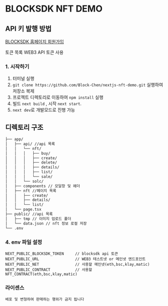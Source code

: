 # BLOCKSDK NFT DEMO

## API 키 발행 방법
[BLOCKSDK 홈페이지 회원가입](https://blocksdk.com/register)

토큰 목록 WEB3 API 토큰 사용

### 1. 시작하기
1. 터미널 실행
2. `git clone https://github.com/Block-Chen/nextjs-nft-demo.git` 실행하여 저장소 복제
3. 프로젝트 디렉토리로 이동하여 `npm install` 실행
4. 빌드 `next build` , 시작 `next start`.
5. `next dev`로 개발모드로 진행 가능

## 디렉토리 구조

```bash
├── app/
│   ├── api/ //api 목록
│   │   └── nft/
│   │   │   ├── buy/
│   │   │   ├── create/
│   │   │   ├── delete/
│   │   │   ├── details/
│   │   │   ├── list/
│   │   │   └── sale/
│   │   └── solc/
│   ├── components // 모달창 및 헤더
│   ├── nft //페이지 목록
│   │   ├── create/
│   │   ├── details/
│   │   └── list/
│   └── page.tsx
├── public/ //api 목록
│   ├── tmp // 이미지 업로드 폴더
│   └── data.json // nft 정보 로컬 저장
└── .env
```

### 4. env 파일 설정
````
NEXT_PUBLIC_BLOCKSDK_TOKEN     // blocksdk api 토큰
NEXT_PUBLIC_URL                // WEB3 테스트넷 or 메인넷 엔드포인트
NEXT_PUBLIC_NET                // 사용할 메인넷(eth,bsc,klay,matic)
NEXT_PUBLIC_CONTRACT           // 사용할 NFT_CONTRACT(eth,bsc,klay,matic)         

````

### 라이센스
````
배포 및 변형하여 판매하는 행위가 금지 됩니다
````
